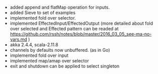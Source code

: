
- added append and flatMap operation for inputs.
- added Sieve to set of examples
- implemented fold over selector. 
- implemented EffectedInput/EffectedOutput
 (more detailed about fold over selected and Effected pattern can
  be readed at https://github.com/rssh/notes/blob/master/2016_03_05_see-ma-no-vars.md )
- akka 2.4.4, scala-2.11.8
- channels by defaults now unbuffered. (as in Go)
- implemented fold over input
- implemented map/amap over selector
- exit and shutdown can be applied to select singleton


